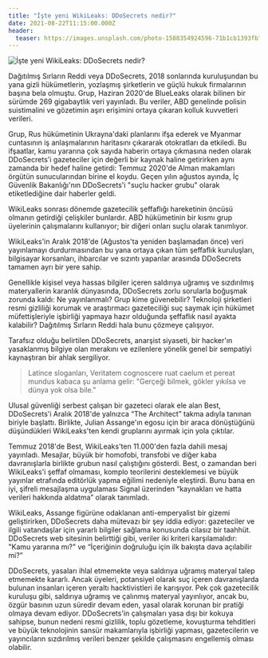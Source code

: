 ```yaml
---
title: "İşte yeni WikiLeaks: DDoSecrets nedir?"
date: 2021-08-22T11:15:00.000Z
header:
  teaser: https://images.unsplash.com/photo-1588354924596-71b1cb1393fb?ixid=MnwxMjA3fDB8MHxwaG90by1wYWdlfHx8fGVufDB8fHx8&ixlib=rb-1.2.1&auto=format&fit=crop&w=1350&q=80
---
```

![İşte yeni WikiLeaks: DDoSecrets nedir?](https://images.unsplash.com/photo-1588354924596-71b1cb1393fb?ixid=MnwxMjA3fDB8MHxwaG90by1wYWdlfHx8fGVufDB8fHx8&ixlib=rb-1.2.1&auto=format&fit=crop&w=1350&q=80)

Dağıtılmış Sırların Reddi veya DDoSecrets, 2018 sonlarında kuruluşundan bu yana gizli hükümetlerin, yozlaşmış şirketlerin ve güçlü hukuk firmalarının başına bela olmuştu. Grup, Haziran 2020'de BlueLeaks olarak bilinen bir sürümde 269 gigabaytlık veri yayınladı. Bu veriler, ABD genelinde polisin suistimalini ve gözetimin aşırı erişimini ortaya çıkaran kolluk kuvvetleri verileri.

Grup, Rus hükümetinin Ukrayna'daki planlarını ifşa ederek ve Myanmar cuntasının iş anlaşmalarının haritasını çıkararak otokratları da etkiledi. Bu ifşaatlar, kamu yararına çok sayıda haberin ortaya çıkmasına neden olarak DDoSecrets'i gazeteciler için değerli bir kaynak haline getirirken aynı zamanda bir hedef haline getirdi: Temmuz 2020'de Alman makamları örgütün sunucularından birine el koydu. Geçen yılın ağustos ayında, İç Güvenlik Bakanlığı'nın DDoSecrets'i "suçlu hacker grubu" olarak etiketlediğine dair haberler geldi.

WikiLeaks sonrası dönemde gazetecilik şeffaflığı hareketinin öncüsü olmanın getirdiği çelişkiler bunlardır. ABD hükümetinin bir kısmı grup üyelerinin çalışmalarını kullanıyor; bir diğeri onları suçlu olarak tanımlıyor.

WikiLeaks'in Aralık 2018'de (Ağustos'ta yeniden başlamadan önce) veri yayınlamayı durdurmasından bu yana ortaya çıkan tüm şeffaflık kuruluşları, bilgisayar korsanları, ihbarcılar ve sızıntı yapanlar arasında DDoSecrets tamamen ayrı bir yere sahip.

Genellikle kişisel veya hassas bilgiler içeren saldırıya uğramış ve sızdırılmış materyallerin karanlık dünyasında, DDoSecrets zorlu sorularla boğuşmak zorunda kaldı: Ne yayınlanmalı? Grup kime güvenebilir? Teknoloji şirketleri resmi gizliliği korumak ve araştırmacı gazeteciliği suç saymak için hükümet müfettişleriyle işbirliği yapmaya hazır olduğunda şeffaflık nasıl ayakta kalabilir? Dağıtılmış Sırların Reddi hala bunu çözmeye çalışıyor.

Tarafsız olduğu belirtilen DDoSecrets, anarşist siyaseti, bir hacker'ın yasaklanmış bilgiye olan merakını ve ezilenlere yönelik genel bir sempatiyi kaynaştıran bir ahlak sergiliyor.

<blockquote>Latince sloganları, Veritatem cognoscere ruat caelum et pereat mundus kabaca şu anlama gelir: "Gerçeği bilmek, gökler yıkılsa ve dünya yok olsa bile."</blockquote>

Ulusal güvenliği serbest çalışan bir gazeteci olarak ele alan Best, DDoSecrets'i Aralık 2018'de yalnızca “The Architect” takma adıyla tanınan biriyle başlattı. Birlikte, Julian Assange'ın egosu için bir araca dönüştüğünü düşündükleri WikiLeaks'ten kendi gruplarını ayırmak için yola çıktılar.

Temmuz 2018'de Best, WikiLeaks'ten 11.000'den fazla dahili mesaj yayınladı. Mesajlar, büyük bir homofobi, transfobi ve diğer kaba davranışlarla birlikte grubun nasıl çalıştığını gösterdi. Best, o zamandan beri WikiLeaks'i şeffaf olmaması, komplo teorilerini desteklemesi ve büyük yayınlar etrafında editörlük yapma eğilimi nedeniyle eleştirdi. Bunu bana en iyi, şifreli mesajlaşma uygulaması Signal üzerinden “kaynakları ve hatta verileri hakkında aldatma” olarak tanımladı.

WikiLeaks, Assange figürüne odaklanan anti-emperyalist bir gizemi geliştirirken, DDoSecrets daha mütevazı bir şey iddia ediyor: gazeteciler ve ilgili vatandaşlar için yararlı bilgiler sağlama konusunda cilasız bir taahhüt. DDoSecrets web sitesinin belirttiği gibi, veriler iki kriteri karşılamalıdır: "Kamu yararına mı?" ve “İçeriğinin doğruluğu için ilk bakışta dava açılabilir mi?”

DDoSecrets, yasaları ihlal etmemekte veya saldırıya uğramış materyal talep etmemekte kararlı. Ancak üyeleri, potansiyel olarak suç içeren davranışlarda bulunan insanları içeren yeraltı hacktivistleri ile karışıyor. Pek çok gazetecilik kuruluşu gibi, saldırıya uğramış ve çalınmış materyal yayınlıyor, ancak bu, özgür basının uzun süredir devam eden, yasal olarak korunan bir pratiği olmaya devam ediyor. DDoSecrets'in çalışmaları yasa dışı bir kokuya sahipse, bunun nedeni resmi gizlilik, toplu gözetleme, kovuşturma tehditleri ve büyük teknolojinin sansür makamlarıyla işbirliği yapması, gazetecilerin ve yayıncıların sızdırılmış verileri benzer şekilde çalışmasını engellemiş olması olabilir.

